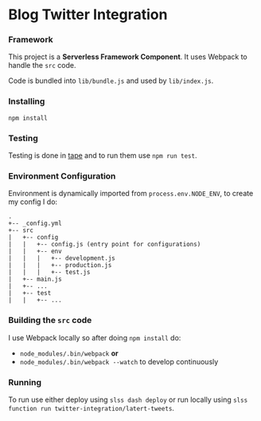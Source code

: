 # Blog Twitter Integration

### Framework

This project is a **Serverless Framework Component**. It uses Webpack to handle the `src` code.

Code is bundled into `lib/bundle.js` and used by `lib/index.js`. 

### Installing 

`npm install`

### Testing

Testing is done in [tape](https://github.com/substack/tape) and to run them use `npm run test`.

### Environment Configuration

Environment is dynamically imported from `process.env.NODE_ENV`, to create my config I do:

```
.
+-- _config.yml
+-- src
|   +-- config
|   |   +-- config.js (entry point for configurations)
|   |   +-- env
|   |   |   +-- development.js
|   |   |   +-- production.js
|   |   |   +-- test.js
|   +-- main.js
|   +-- ...
|   +-- test
|   |   +-- ...
```

### Building the `src` code

I use Webpack locally so after doing `npm install` do:

  - `node_modules/.bin/webpack` 
    **or** 
  - `node_modules/.bin/webpack --watch` to develop continuously
    
### Running

To run use either deploy using `slss dash deploy` or run locally using 
`slss function run twitter-integration/latert-tweets`.
